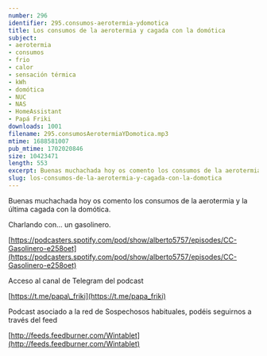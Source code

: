 ```yaml
---
number: 296
identifier: 295.consumos-aerotermia-ydomotica
title: Los consumos de la aerotermia y cagada con la domótica
subject:
- aerotermia
- consumos
- frio
- calor
- sensación térmica
- kWh
- domótica
- NUC
- NAS
- HomeAssistant
- Papá Friki
downloads: 1001
filename: 295.consumosAerotermiaYDomotica.mp3
mtime: 1688581007
pub_mtime: 1702020846
size: 10423471
length: 553
excerpt: Buenas muchachada hoy os comento los consumos de la aerotermia y la última cagada con la domótica.
slug: los-consumos-de-la-aerotermia-y-cagada-con-la-domotica
---
```

Buenas muchachada hoy os comento los consumos de la aerotermia y la última cagada con la domótica.

Charlando con... un gasolinero.

[https://podcasters.spotify.com/pod/show/alberto5757/episodes/CC-Gasolinero-e258oet](https://podcasters.spotify.com/pod/show/alberto5757/episodes/CC-Gasolinero-e258oet)

Acceso al canal de Telegram del podcast

[https://t.me/papa\_friki](https://t.me/papa_friki)

Podcast asociado a la red de Sospechosos habituales, podéis seguirnos a través del feed

[http://feeds.feedburner.com/Wintablet](http://feeds.feedburner.com/Wintablet)